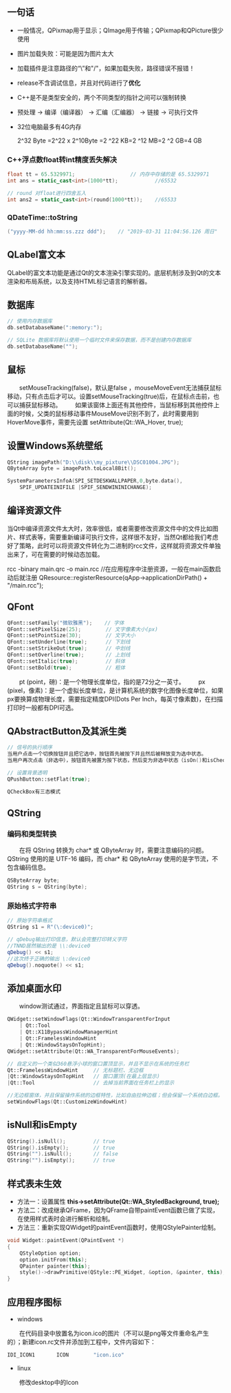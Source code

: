 
## 一句话

+ 一般情况，QPixmap用于显示；QImage用于传输；QPixmap和QPicture很少使用

+ 图片加载失败：可能是因为图片太大  
  
+ 加载插件是注意路径的“\”和"/"，如果加载失败，路径错误不报错！

+ release不含调试信息，并且对代码进行了**优化**

+ C++是不是类型安全的，两个不同类型的指针之间可以强制转换

+ 预处理 -> 编译（编译器） -> 汇编（汇编器） -> 链接 -> 可执行文件

+ 32位电脑最多有4G内存

  2^32 Byte =2^22 x 2^10Byte =2 ^22 KB=2 ^12 MB=2 ^2 GB=4 GB

### C++浮点数float转int精度丢失解决

```cpp
float tt = 65.5329971;                  // 内存中存储的是 65.5329971
int ans = static_cast<int>(1000*tt);            //65532

// round 对float进行四舍五入
int ans2 = static_cast<int>(round(1000*tt));    //65533
```

### QDateTime::toString

```cpp
("yyyy-MM-dd hh:mm:ss.zzz ddd");    // "2019-03-31 11:04:56.126 周日"
```

## QLabel富文本

  QLabel的富文本功能是通过Qt的文本渲染引擎实现的。底层机制涉及到Qt的文本渲染和布局系统，以及支持HTML标记语言的解析器。

## 数据库

```cpp
// 使用内存数据库
db.setDatabaseName(":memory:");

// SQLite 数据库将默认使用一个临时文件来保存数据，而不是创建内存数据库
db.setDatabaseName("");
```

## 鼠标

&emsp;&emsp;setMouseTracking(false)，默认是false ，mouseMoveEvent无法捕获鼠标移动，只有点击后才可以。设置setMouseTracking(true)后，在鼠标点击前，也可以捕获鼠标移动。
&emsp;&emsp;如果该窗体上面还有其他控件，当鼠标移到其他控件上面的时候，父类的鼠标移动事件MouseMove识别不到了，此时需要用到HoverMove事件，需要先设置 setAttribute(Qt::WA_Hover, true);

## 设置Windows系统壁纸

```cpp
QString imagePath("D:\\disk\\my_pixture\\DSC01004.JPG");
QByteArray byte = imagePath.toLocal8Bit();

SystemParametersInfoA(SPI_SETDESKWALLPAPER,0,byte.data(),
    SPIF_UPDATEINIFILE |SPIF_SENDWININICHANGE);
```

## 编译资源文件

当Qt中编译资源文件太大时，效率很低，或者需要修改资源文件中的文件比如图片、样式表等，需要重新编译可执行文件，这样很不友好，当然Qt都给我们考虑好了策略，此时可以将资源文件转化为二进制的rcc文件，这样就将资源文件单独出来了，可在需要的时候动态加载。

rcc -binary main.qrc -o main.rcc
//在应用程序中注册资源，一般在main函数启动后就注册
QResource::registerResource(qApp->applicationDirPath() + "/main.rcc");

## QFont

```cpp
QFont::setFamily("微软雅黑");    // 字体
QFont::setPixelSize(25);        // 文字像素大小(px)
QFont::setPointSize(30);        // 文字大小
QFont::setUnderline(true);      // 下划线
QFont::setStrikeOut(true);      // 中划线
QFont::setOverline(true);       // 上划线
QFont::setItalic(true);         // 斜体
QFont::setBold(true);           // 粗体
```

&emsp;&emsp;pt (point，磅)：是一个物理长度单位，指的是72分之一英寸。 
&emsp;&emsp;px (pixel，像素)：是一个虚拟长度单位，是计算机系统的数字化图像长度单位，如果px要换算成物理长度，需要指定精度DPI(Dots Per Inch，每英寸像素数)，在扫描打印时一般都有DPI可选。


## QAbstractButton及其派生类

```cpp
// 信号的执行顺序
当用户点击一个切换按钮并且把它选中，按钮首先被按下并且然后被释放变为选中状态。
当用户再次点击（非选中），按钮首先被置为按下状态，然后变为非选中状态（isOn()和isChecked()都为false）。

// 设置背景透明
QPushButton::setFlat(true);

QCheckBox有三态模式
```

## QString

### 编码和类型转换

&emsp;&emsp;在将 QString 转换为 char* 或 QByteArray 时，需要注意编码的问题。QString 使用的是 UTF-16 编码，而 char* 和 QByteArray 使用的是字节流，不包含编码信息。

```cpp
QSByteArray byte;
QString s = QString(byte);
```

### 原始格式字符串

```cpp
// 原始字符串格式
QString s1 = R"(\:device0)";

// qDebug输出打印信息，默认会完整打印转义字符
//TNND居然输出的是 \\:device0
qDebug() << s1;
//这次终于正确的输出 \:device0
qDebug().noquote() << s1;
```

## 添加桌面水印

&emsp;&emsp;window测试通过，界面指定且鼠标可以穿透。

```cpp
QWidget::setWindowFlags(Qt::WindowTransparentForInput 
    | Qt::Tool 
    | Qt::X11BypassWindowManagerHint 
    | Qt::FramelessWindowHint 
    | Qt::WindowStaysOnTopHint);
QWidget::setAttribute(Qt::WA_TransparentForMouseEvents);

// 自定义的一个类似360悬浮小球的窗口置顶显示，并且不显示在系统的任务栏
Qt::FramelessWindowHint     // 无标题栏、无边框
|Qt::WindowStaysOnTopHint   // 窗口置顶(在最上层显示)
|Qt::Tool                   // 去掉当前界面在任务栏上的显示

//无边框窗体，并且保留操作系统的边框特性，比如自由拉伸边框；但会保留一个系统白边框。
setWindowFlags(Qt::CustomizeWindowHint)
```

## isNull和isEmpty

```cpp
QString().isNull();         // true
QString().isEmpty();        // true
QString("").isNull();       // false
QString("").isEmpty();      // true
```

## 样式表未生效

+ 方法一：设置属性 **this->setAttribute(Qt::WA_StyledBackground, true);**
+ 方法二：改成继承QFrame，因为QFrame自带paintEvent函数已做了实现，在使用样式表时会进行解析和绘制。
+ 方法三：重新实现QWidget的paintEvent函数时，使用QStylePainter绘制。

```cpp
void Widget::paintEvent(QPaintEvent *)
{
    QStyleOption option;
    option.initFrom(this);
    QPainter painter(this);
    style()->drawPrimitive(QStyle::PE_Widget, &option, &painter, this);
}
```

## 应用程序图标

+ windows

&emsp;&emsp;在代码目录中放置名为icon.ico的图片（不可以是png等文件重命名产生的）；新建icon.rc文件并添加到工程中，文件内容如下：

```cpp
IDI_ICON1       ICON        "icon.ico"
```

+ linux  

&emsp;&emsp;修改desktop中的Icon
